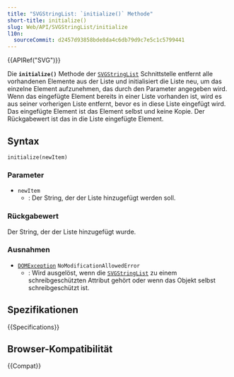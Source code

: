 ```yaml
---
title: "SVGStringList: `initialize()` Methode"
short-title: initialize()
slug: Web/API/SVGStringList/initialize
l10n:
  sourceCommit: d2457d93858bde8da4c6db79d9c7e5c1c5799441
---
```


{{APIRef("SVG")}}

Die **`initialize()`** Methode der [`SVGStringList`](/de/docs/Web/API/SVGStringList) Schnittstelle entfernt alle vorhandenen Elemente aus der Liste und initialisiert die Liste neu, um das einzelne Element aufzunehmen, das durch den Parameter angegeben wird. Wenn das eingefügte Element bereits in einer Liste vorhanden ist, wird es aus seiner vorherigen Liste entfernt, bevor es in diese Liste eingefügt wird. Das eingefügte Element ist das Element selbst und keine Kopie. Der Rückgabewert ist das in die Liste eingefügte Element.

## Syntax

```js-nolint
initialize(newItem)
```

### Parameter

- `newItem`
  - : Der String, der der Liste hinzugefügt werden soll.

### Rückgabewert

Der String, der der Liste hinzugefügt wurde.

### Ausnahmen

- [`DOMException`](/de/docs/Web/API/DOMException) `NoModificationAllowedError`
  - : Wird ausgelöst, wenn die [`SVGStringList`](/de/docs/Web/API/SVGStringList) zu einem schreibgeschützten Attribut gehört oder wenn das Objekt selbst schreibgeschützt ist.

## Spezifikationen

{{Specifications}}

## Browser-Kompatibilität

{{Compat}}
